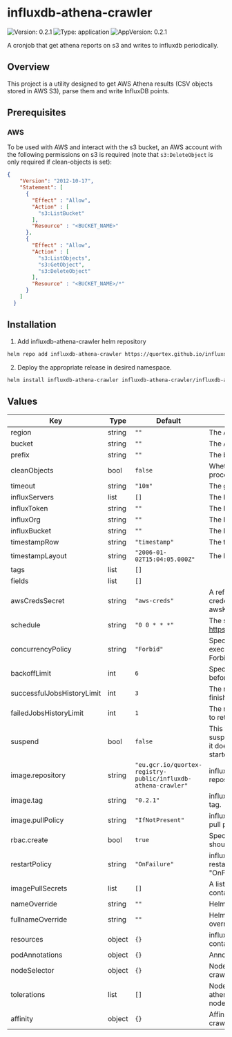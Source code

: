 # influxdb-athena-crawler

![Version: 0.2.1](https://img.shields.io/badge/Version-0.2.1-informational?style=flat-square) ![Type: application](https://img.shields.io/badge/Type-application-informational?style=flat-square) ![AppVersion: 0.2.1](https://img.shields.io/badge/AppVersion-0.2.1-informational?style=flat-square)

A cronjob that get athena reports on s3 and writes to influxdb periodically.

## Overview
This project is a utility designed to get AWS Athena results (CSV objects stored in AWS S3), parse them and write InfluxDB points.

## Prerequisites

### <a id="Prerequisites_AWS"></a>AWS
To be used with AWS and interact with the s3 bucket, an AWS account with the following permissions on s3 is required (note that `s3:DeleteObject` is only required if clean-objects is set):
```json
{
    "Version": "2012-10-17",
    "Statement": [
      {
        "Effect" : "Allow",
        "Action" : [
          "s3:ListBucket"
        ],
        "Resource" : "<BUCKET_NAME>"
      },
      {
        "Effect" : "Allow",
        "Action" : [
          "s3:ListObjects",
          "s3:GetObject",
          "s3:DeleteObject"
        ],
        "Resource" : "<BUCKET_NAME>/*"
      }
    ]
  }
```

## Installation

1. Add influxdb-athena-crawler helm repository

```sh
helm repo add influxdb-athena-crawler https://quortex.github.io/influxdb-athena-crawler
```

2. Deploy the appropriate release in desired namespace.

```sh
helm install influxdb-athena-crawler influxdb-athena-crawler/influxdb-athena-crawler -n <NAMESPACE>>
```

## Values

| Key | Type | Default | Description |
|-----|------|---------|-------------|
| region | string | `""` | The AWS region. |
| bucket | string | `""` | The AWS bucket to watch. |
| prefix | string | `""` | The bucket prefix. |
| cleanObjects | bool | `false` | Whether to delete S3 objects after processing them. |
| timeout | string | `"10m"` | The global timeout. |
| influxServers | list | `[]` | The InfluxDB servers addresses. |
| influxToken | string | `""` | The InfluxDB token. |
| influxOrg | string | `""` | The InfluxDB org to write to. |
| influxBucket | string | `""` | The InfluxDB bucket write to. |
| timestampRow | string | `"timestamp"` | The timestamp row in CSV. |
| timestampLayout | string | `"2006-01-02T15:04:05.000Z"` | The layout to parse timestamp. |
| tags | list | `[]` |  |
| fields | list | `[]` |  |
| awsCredsSecret | string | `"aws-creds"` | A reference to a secret wit AWS credentials (must contain awsKeyId / awsSecretKey). |
| schedule | string | `"0 0 * * *"` | The schedule in Cron format, see https://en.wikipedia.org/wiki/Cron. |
| concurrencyPolicy | string | `"Forbid"` | Specifies how to treat concurrent executions of a Job (Allow / Forbid / Replace). |
| backoffLimit | int | `6` | Specifies the number of retries before marking a job as failed. |
| successfulJobsHistoryLimit | int | `3` | The number of successful finished jobs to retain. |
| failedJobsHistoryLimit | int | `1` | The number of failed finished jobs to retain. |
| suspend | bool | `false` | This flag tells the controller to suspend subsequent executions, it does not apply to already started executions. |
| image.repository | string | `"eu.gcr.io/quortex-registry-public/influxdb-athena-crawler"` | influxdb-athena-crawler image repository. |
| image.tag | string | `"0.2.1"` | influxdb-athena-crawler image tag. |
| image.pullPolicy | string | `"IfNotPresent"` | influxdb-athena-crawler image pull policy. |
| rbac.create | bool | `true` | Specifies whether rbac resources should be created. |
| restartPolicy | string | `"OnFailure"` | influxdb-athena-crawler restartPolicy (supported values: "OnFailure", "Never"). |
| imagePullSecrets | list | `[]` | A list of secrets used to pull containers images. |
| nameOverride | string | `""` | Helm's name computing override. |
| fullnameOverride | string | `""` | Helm's fullname computing override. |
| resources | object | `{}` | influxdb-athena-crawler container required resources. |
| podAnnotations | object | `{}` | Annotations to be added to pods. |
| nodeSelector | object | `{}` | Node labels for influxdb-athena-crawler pod assignment. |
| tolerations | list | `[]` | Node tolerations for influxdb-athena-crawler scheduling to nodes with taints. |
| affinity | object | `{}` | Affinity for influxdb-athena-crawler pod assignment. |

